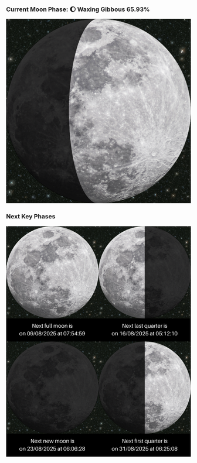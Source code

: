 ### Current Moon Phase: 🌔 Waxing Gibbous 65.93%
![Moon Phase](moonphase.png)
### Next Key Phases
![Gallery](gallery.png)